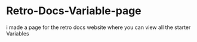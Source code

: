 # Retro-Docs-Variable-page
i made a page for the retro docs website where you can view all the starter Variables
